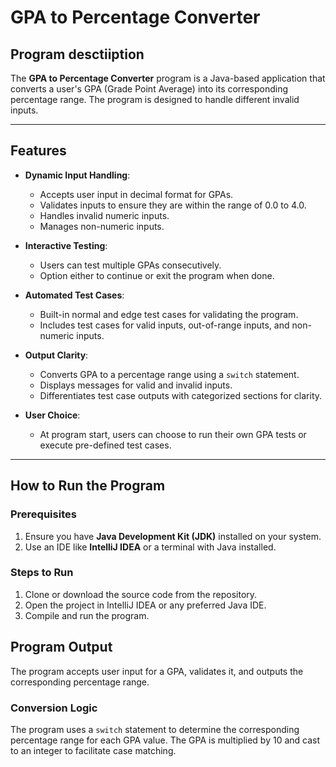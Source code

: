 # GPA to Percentage Converter

## Program desctiiption
The **GPA to Percentage Converter** program is a Java-based application that converts a user's GPA (Grade Point Average) into its corresponding percentage range. The program is designed to handle different invalid inputs.

---

## Features
- **Dynamic Input Handling**: 
  - Accepts user input in decimal format for GPAs.
  - Validates inputs to ensure they are within the range of 0.0 to 4.0.
  - Handles invalid numeric inputs.
  - Manages non-numeric inputs.

- **Interactive Testing**: 
  - Users can test multiple GPAs consecutively.
  - Option either to continue or exit the program when done.

- **Automated Test Cases**:
  - Built-in normal and edge test cases for validating the program.
  - Includes test cases for valid inputs, out-of-range inputs, and non-numeric inputs.

- **Output Clarity**: 
  - Converts GPA to a percentage range using a `switch` statement.
  - Displays messages for valid and invalid inputs.
  - Differentiates test case outputs with categorized sections for clarity.

- **User Choice**:
  - At program start, users can choose to run their own GPA tests or execute pre-defined test cases.

---

## How to Run the Program

### Prerequisites
1. Ensure you have **Java Development Kit (JDK)** installed on your system.
2. Use an IDE like **IntelliJ IDEA** or a terminal with Java installed.

### Steps to Run
1. Clone or download the source code from the repository.
2. Open the project in IntelliJ IDEA or any preferred Java IDE.
3. Compile and run the program.

## Program Output
The program accepts user input for a GPA, validates it, and outputs the corresponding percentage range.


### Conversion Logic
The program uses a `switch` statement to determine the corresponding percentage range for each GPA value. The GPA is multiplied by 10 and cast to an integer to facilitate case matching.
